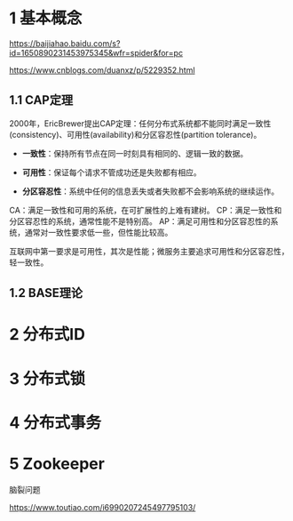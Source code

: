 # 1 基本概念
https://baijiahao.baidu.com/s?id=1650890231453975345&wfr=spider&for=pc

https://www.cnblogs.com/duanxz/p/5229352.html

## 1.1 CAP定理

2000年，EricBrewer提出CAP定理：任何分布式系统都不能同时满足一致性(consistency)、可用性(availability)和分区容忍性(partition tolerance)。

+ **一致性**：保持所有节点在同一时刻具有相同的、逻辑一致的数据。

+ **可用性**：保证每个请求不管成功还是失败都有相应。

+ **分区容忍性**：系统中任何的信息丢失或者失败都不会影响系统的继续运作。

CA：满足一致性和可用的系统，在可扩展性的上难有建树。
CP：满足一致性和分区容忍性的系统，通常性能不是特别高。
AP：满足可用性和分区容忍性的系统，通常对一致性要求低一些，但性能比较高。

互联网中第一要求是可用性，其次是性能；微服务主要追求可用性和分区容忍性，轻一致性。


## 1.2  BASE理论


# 2 分布式ID



# 3 分布式锁



# 4 分布式事务



# 5 Zookeeper



脑裂问题

https://www.toutiao.com/i6990207245497795103/

